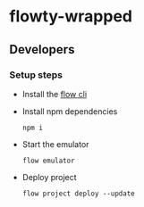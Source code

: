 # flowty-wrapped

## Developers

### Setup steps

- Install the [flow cli](https://developers.flow.com/tools/flow-cli)

- Install npm dependencies
    
    ```
    npm i
    ```

- Start the emulator
    
    ```
    flow emulator
    ```

- Deploy project

    ```
    flow project deploy --update
    ```